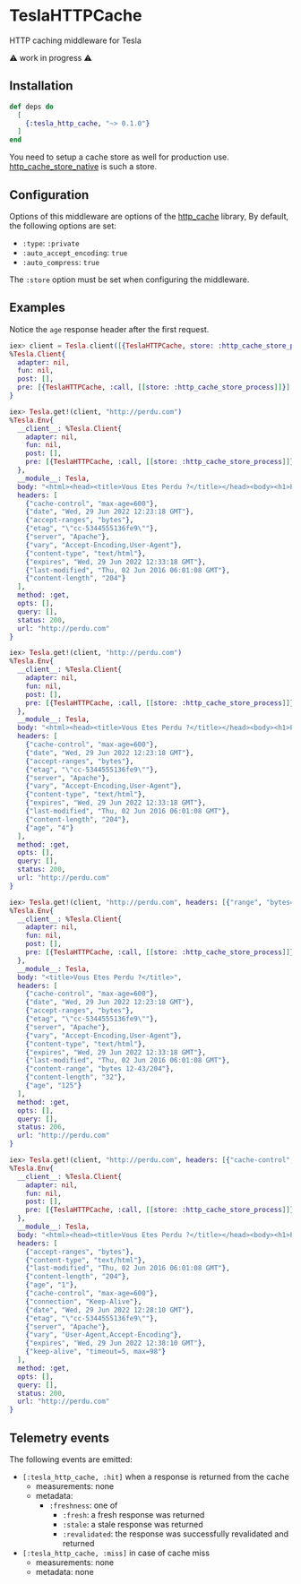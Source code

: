 # TeslaHTTPCache

HTTP caching middleware for Tesla

⚠️ work in progress ⚠️

## Installation

```elixir
def deps do
  [
    {:tesla_http_cache, "~> 0.1.0"}
  ]
end
```

You need to setup a cache store as well for production use.
[http_cache_store_native](https://github.com/tanguilp/http_cache_store_native) is such a
store.

## Configuration

Options of this middleware are options of the [http_cache](https://hexdocs.pm/http_cache)
library, By default, the following options are set:
- `:type`: `:private`
- `:auto_accept_encoding`: `true`
- `:auto_compress`: `true`

The `:store` option must be set when configuring the middleware.

## Examples

Notice the `age` response header after the first request.

```elixir
iex> client = Tesla.client([{TeslaHTTPCache, store: :http_cache_store_process}])
%Tesla.Client{
  adapter: nil,
  fun: nil,
  post: [],
  pre: [{TeslaHTTPCache, :call, [[store: :http_cache_store_process]]}]
}

iex> Tesla.get!(client, "http://perdu.com")
%Tesla.Env{
  __client__: %Tesla.Client{
    adapter: nil,
    fun: nil,
    post: [],
    pre: [{TeslaHTTPCache, :call, [[store: :http_cache_store_process]]}]
  },
  __module__: Tesla,
  body: "<html><head><title>Vous Etes Perdu ?</title></head><body><h1>Perdu sur l'Internet ?</h1><h2>Pas de panique, on va vous aider</h2><strong><pre>    * <----- vous &ecirc;tes ici</pre></strong></body></html>\n",
  headers: [
    {"cache-control", "max-age=600"},
    {"date", "Wed, 29 Jun 2022 12:23:18 GMT"},
    {"accept-ranges", "bytes"},
    {"etag", "\"cc-5344555136fe9\""},
    {"server", "Apache"},
    {"vary", "Accept-Encoding,User-Agent"},
    {"content-type", "text/html"},
    {"expires", "Wed, 29 Jun 2022 12:33:18 GMT"},
    {"last-modified", "Thu, 02 Jun 2016 06:01:08 GMT"},
    {"content-length", "204"}
  ],
  method: :get,
  opts: [],
  query: [],
  status: 200,
  url: "http://perdu.com"
}

iex> Tesla.get!(client, "http://perdu.com")
%Tesla.Env{
  __client__: %Tesla.Client{
    adapter: nil,
    fun: nil,
    post: [],
    pre: [{TeslaHTTPCache, :call, [[store: :http_cache_store_process]]}]
  },
  __module__: Tesla,
  body: "<html><head><title>Vous Etes Perdu ?</title></head><body><h1>Perdu sur l'Internet ?</h1><h2>Pas de panique, on va vous aider</h2><strong><pre>    * <----- vous &ecirc;tes ici</pre></strong></body></html>\n",
  headers: [
    {"cache-control", "max-age=600"},
    {"date", "Wed, 29 Jun 2022 12:23:18 GMT"},
    {"accept-ranges", "bytes"},
    {"etag", "\"cc-5344555136fe9\""},
    {"server", "Apache"},
    {"vary", "Accept-Encoding,User-Agent"},
    {"content-type", "text/html"},
    {"expires", "Wed, 29 Jun 2022 12:33:18 GMT"},
    {"last-modified", "Thu, 02 Jun 2016 06:01:08 GMT"},
    {"content-length", "204"},
    {"age", "4"}
  ],
  method: :get,
  opts: [],
  query: [],
  status: 200,
  url: "http://perdu.com"
}

iex> Tesla.get!(client, "http://perdu.com", headers: [{"range", "bytes=12-43"}])
%Tesla.Env{
  __client__: %Tesla.Client{
    adapter: nil,
    fun: nil,
    post: [],
    pre: [{TeslaHTTPCache, :call, [[store: :http_cache_store_process]]}]
  },
  __module__: Tesla,
  body: "<title>Vous Etes Perdu ?</title>",
  headers: [
    {"cache-control", "max-age=600"},
    {"date", "Wed, 29 Jun 2022 12:23:18 GMT"},
    {"accept-ranges", "bytes"},
    {"etag", "\"cc-5344555136fe9\""},
    {"server", "Apache"},
    {"vary", "Accept-Encoding,User-Agent"},
    {"content-type", "text/html"},
    {"expires", "Wed, 29 Jun 2022 12:33:18 GMT"},
    {"last-modified", "Thu, 02 Jun 2016 06:01:08 GMT"},
    {"content-range", "bytes 12-43/204"},
    {"content-length", "32"},
    {"age", "125"}
  ],
  method: :get,
  opts: [],
  query: [],
  status: 206,
  url: "http://perdu.com"
}

iex> Tesla.get!(client, "http://perdu.com", headers: [{"cache-control", "no-cache"}])
%Tesla.Env{
  __client__: %Tesla.Client{
    adapter: nil,
    fun: nil,
    post: [],
    pre: [{TeslaHTTPCache, :call, [[store: :http_cache_store_process]]}]
  },
  __module__: Tesla,
  body: "<html><head><title>Vous Etes Perdu ?</title></head><body><h1>Perdu sur l'Internet ?</h1><h2>Pas de panique, on va vous aider</h2><strong><pre>    * <----- vous &ecirc;tes ici</pre></strong></body></html>\n",
  headers: [
    {"accept-ranges", "bytes"},
    {"content-type", "text/html"},
    {"last-modified", "Thu, 02 Jun 2016 06:01:08 GMT"},
    {"content-length", "204"},
    {"age", "1"},
    {"cache-control", "max-age=600"},
    {"connection", "Keep-Alive"},
    {"date", "Wed, 29 Jun 2022 12:28:10 GMT"},
    {"etag", "\"cc-5344555136fe9\""},
    {"server", "Apache"},
    {"vary", "User-Agent,Accept-Encoding"},
    {"expires", "Wed, 29 Jun 2022 12:38:10 GMT"},
    {"keep-alive", "timeout=5, max=98"}
  ],
  method: :get,
  opts: [],
  query: [],
  status: 200,
  url: "http://perdu.com"
}
```

## Telemetry events

The following events are emitted:
- `[:tesla_http_cache, :hit]` when a response is returned from the cache
  - measurements: none
  - metadata:
    - `:freshness`: one of
      - `:fresh`: a fresh response was returned
      - `:stale`: a stale response was returned
      - `:revalidated`: the response was successfully revalidated and returned
- `[:tesla_http_cache, :miss]` in case of cache miss
  - measurements: none
  - metadata: none
